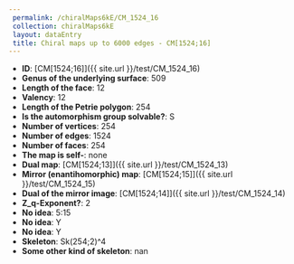 ```yaml
--- 
 permalink: /chiralMaps6kE/CM_1524_16 
 collection: chiralMaps6kE
 layout: dataEntry
 title: Chiral maps up to 6000 edges - CM[1524;16]
---
```


- **ID**: [CM[1524;16]]({{ site.url }}/test/CM_1524_16)
- **Genus of the underlying surface**: 509
- **Length of the face**: 12
- **Valency**: 12
- **Length of the Petrie polygon**: 254
- **Is the automorphism group solvable?**: S
- **Number of vertices**: 254
- **Number of edges**: 1524
- **Number of faces**: 254
- **The map is self-**: none
- **Dual map**: [CM[1524;13]]({{ site.url }}/test/CM_1524_13)
- **Mirror (enantihomorphic) map**: [CM[1524;15]]({{ site.url }}/test/CM_1524_15)
- **Dual of the mirror image**: [CM[1524;14]]({{ site.url }}/test/CM_1524_14)
- **Z_q-Exponent?**: 2
- **No idea**:  5:15
- **No idea**: Y
- **No idea**: Y
- **Skeleton**: Sk(254;2)^4
- **Some other kind of skeleton**: nan
